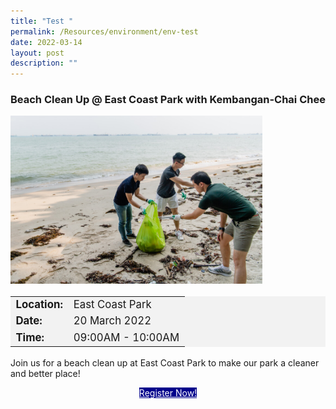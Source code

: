 ```yaml
---
title: "Test "
permalink: /Resources/environment/env-test
date: 2022-03-14
layout: post
description: ""
---
```

### Beach Clean Up @ East Coast Park with Kembangan-Chai Chee ### 

<img style="width:80%;height:80%" src="/images/beachcleanup1.jpg">

<div src="/images/Beach%20Cleanup%20Sample.jpg"><center></center></div>

<div style="background-color:#f2f2f2; font-size:120%"><table>
<tbody>
<tr>
 <td><b>Location:</b></td><td>East Coast Park</td>
</tr>
<tr>
 <td><b>Date:</b> </td><td>20 March 2022</td>
</tr>
<tr>
	<td> <b>Time:</b> </td><td> 09:00AM - 10:00AM</td>
</tr>
</tbody>
</table>
	</div>

Join us for a beach clean up at East Coast Park to make our park a cleaner and better place!

<div><center><a class="bp-button is-uppercase search-button" style="background-color:darkblue; color:white" href="form.gov.sg"> Register Now! </a></center></div>